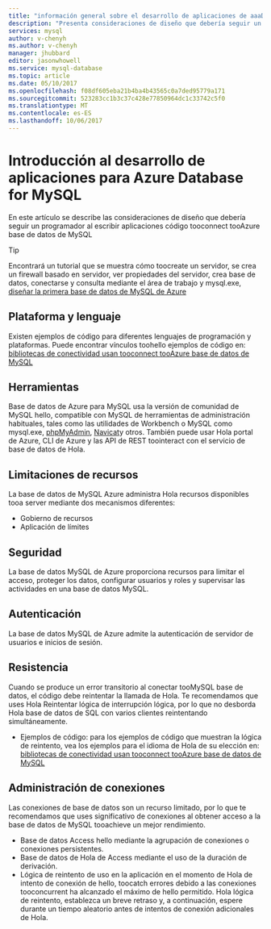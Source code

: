 ```yaml
---
title: "información general sobre el desarrollo de aplicaciones de aaaDatabase de base de datos de Azure para MySQL | Documentos de Microsoft"
description: "Presenta consideraciones de diseño que debería seguir un programador al escribir aplicaciones código tooconnect tooAzure base de datos de MySQL"
services: mysql
author: v-chenyh
ms.author: v-chenyh
manager: jhubbard
editor: jasonwhowell
ms.service: mysql-database
ms.topic: article
ms.date: 05/10/2017
ms.openlocfilehash: f08df605eba21b4ba4b43565c0a7ded95779a171
ms.sourcegitcommit: 523283cc1b3c37c428e77850964dc1c33742c5f0
ms.translationtype: MT
ms.contentlocale: es-ES
ms.lasthandoff: 10/06/2017
---
```

# <a name="application-development-overview-for-azure-database-for-mysql"></a>Introducción al desarrollo de aplicaciones para Azure Database for MySQL 
En este artículo se describe las consideraciones de diseño que debería seguir un programador al escribir aplicaciones código tooconnect tooAzure base de datos de MySQL 

> [!TIP]
> Encontrará un tutorial que se muestra cómo toocreate un servidor, se crea un firewall basado en servidor, ver propiedades del servidor, crea base de datos, conectarse y consulta mediante el área de trabajo y mysql.exe, [diseñar la primera base de datos de MySQL de Azure](tutorial-design-database-using-portal.md)

## <a name="language-and-platform"></a>Plataforma y lenguaje
Existen ejemplos de código para diferentes lenguajes de programación y plataformas. Puede encontrar vínculos toohello ejemplos de código en: [bibliotecas de conectividad usan tooconnect tooAzure base de datos de MySQL](concepts-connection-libraries.md)

## <a name="tools"></a>Herramientas
Base de datos de Azure para MySQL usa la versión de comunidad de MySQL hello, compatible con MySQL de herramientas de administración habituales, tales como las utilidades de Workbench o MySQL como mysql.exe, [phpMyAdmin](https://www.phpmyadmin.net/), [Navicat](https://www.navicat.com/products/navicat-for-mysql)y otros. También puede usar Hola portal de Azure, CLI de Azure y las API de REST toointeract con el servicio de base de datos de Hola.

## <a name="resource-limitations"></a>Limitaciones de recursos
La base de datos de MySQL Azure administra Hola recursos disponibles tooa server mediante dos mecanismos diferentes: 
- Gobierno de recursos 
- Aplicación de límites

## <a name="security"></a>Seguridad
La base de datos MySQL de Azure proporciona recursos para limitar el acceso, proteger los datos, configurar usuarios y roles y supervisar las actividades en una base de datos MySQL.

## <a name="authentication"></a>Autenticación
La base de datos MySQL de Azure admite la autenticación de servidor de usuarios e inicios de sesión.

## <a name="resiliency"></a>Resistencia
Cuando se produce un error transitorio al conectar tooMySQL base de datos, el código debe reintentar la llamada de Hola. Te recomendamos que uses Hola Reintentar lógica de interrupción lógica, por lo que no desborda Hola base de datos de SQL con varios clientes reintentando simultáneamente.

- Ejemplos de código: para los ejemplos de código que muestran la lógica de reintento, vea los ejemplos para el idioma de Hola de su elección en: [bibliotecas de conectividad usan tooconnect tooAzure base de datos de MySQL](concepts-connection-libraries.md)

## <a name="managing-connections"></a>Administración de conexiones
Las conexiones de base de datos son un recurso limitado, por lo que te recomendamos que uses significativo de conexiones al obtener acceso a la base de datos de MySQL tooachieve un mejor rendimiento.
- Base de datos Access hello mediante la agrupación de conexiones o conexiones persistentes.
- Base de datos de Hola de Access mediante el uso de la duración de derivación. 
- Lógica de reintento de uso en la aplicación en el momento de Hola de intento de conexión de hello, toocatch errores debido a las conexiones tooconcurrent ha alcanzado el máximo de hello permitido. Hola lógica de reintento, establezca un breve retraso y, a continuación, espere durante un tiempo aleatorio antes de intentos de conexión adicionales de Hola.
